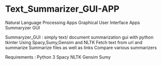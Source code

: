 # Text_Summarizer_GUI-APP
Natural Language Processing Apps
Graphical User Interface Apps
Summaryzer GUI

Summaryzer_GUI : simply text/ document summarization gui with python tkinter
Using Spacy,Sumy,Gensim and NLTK
Fetch text from url and summarize
Summarize files as well as links
Compare various summarizers

Requirements :
Python 3
Spacy
NLTK
Gensim
Sumy
